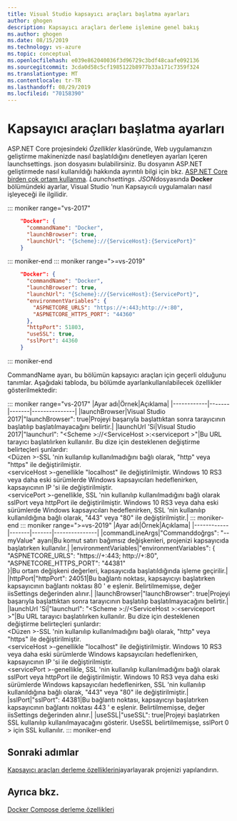 ```yaml
---
title: Visual Studio kapsayıcı araçları başlatma ayarları
author: ghogen
description: Kapsayıcı araçları derleme işlemine genel bakış
ms.author: ghogen
ms.date: 08/15/2019
ms.technology: vs-azure
ms.topic: conceptual
ms.openlocfilehash: e039e862040036f3d96729c3bdf48caafe092136
ms.sourcegitcommit: 3cda0d58c5cf1985122b8977b33a171c7359f324
ms.translationtype: MT
ms.contentlocale: tr-TR
ms.lasthandoff: 08/29/2019
ms.locfileid: "70158390"
---
```

# <a name="container-tools-launch-settings"></a>Kapsayıcı araçları başlatma ayarları

ASP.NET Core projesindeki *Özellikler* klasöründe, Web uygulamanızın geliştirme makinenizde nasıl başlatıldığını denetleyen ayarları Içeren launchsettings. json dosyasını bulabilirsiniz. Bu dosyanın ASP.NET geliştirmede nasıl kullanıldığı hakkında ayrıntılı bilgi için bkz. [ASP.NET Core birden çok ortam kullanma](/aspnet/core/fundamentals/environments?view=aspnetcore-2.2). *Launchsettings. JSON*dosyasında **Docker** bölümündeki ayarlar, Visual Studio 'nun Kapsayıcılı uygulamaları nasıl işleyeceği ile ilgilidir.

::: moniker range="vs-2017"
```json
    "Docker": {
      "commandName": "Docker",
      "launchBrowser": true,
      "launchUrl": "{Scheme}://{ServiceHost}:{ServicePort}"
    }
```

::: moniker-end
::: moniker range=">=vs-2019"

```json
    "Docker": {
      "commandName": "Docker",
      "launchBrowser": true,
      "launchUrl": "{Scheme}://{ServiceHost}:{ServicePort}",
      "environmentVariables": {
        "ASPNETCORE_URLS": "https://+:443;http://+:80",
        "ASPNETCORE_HTTPS_PORT": "44360"
      },
      "httpPort": 51803,
      "useSSL": true,
      "sslPort": 44360
    }
```

::: moniker-end

CommandName ayarı, bu bölümün kapsayıcı araçları için geçerli olduğunu tanımlar. Aşağıdaki tabloda, bu bölümde ayarlankullanılabilecek özellikler gösterilmektedir:

::: moniker range="vs-2017"
|Ayar adı|Örnek|Açıklama|
|------------|-------|-------|---------------|
|launchBrowser|Visual Studio 2017|"launchBrowser": true|Projeyi başarıyla başlattıktan sonra tarayıcının başlatılıp başlatılmayacağını belirtir.|
|launchUrl 'Si|Visual Studio 2017|"launchurl": "\<Scheme >://\<ServiceHost >:\<serviceport >"|Bu URL tarayıcı başlatılırken kullanılır.  Bu dize için desteklenen değiştirme belirteçleri şunlardır:<br>   \<Düzen >-SSL 'nin kullanılıp kullanılmadığını bağlı olarak, "http" veya "https" ile değiştirilmiştir.<br>   \<serviceHost >-genellikle "localhost" ile değiştirilmiştir. Windows 10 RS3 veya daha eski sürümlerde Windows kapsayıcıları hedeflenirken, kapsayıcının IP 'si ile değiştirilmiştir.<br>   \<servicePort >-genellikle, SSL 'nin kullanılıp kullanılmadığını bağlı olarak sslPort veya httpPort ile değiştirilmiştir.  Windows 10 RS3 veya daha eski sürümlerde Windows kapsayıcıları hedeflenirken, SSL 'nin kullanılıp kullanıldığına bağlı olarak, "443" veya "80" ile değiştirilmiştir.|
::: moniker-end
::: moniker range=">=vs-2019"
|Ayar adı|Örnek|Açıklama|
|------------|-------|-------|---------------|
|commandLineArgs|"Commanddoğrgs": "--myValue" ayarı|Bu komut satırı bağımsız değişkenleri, projenizi kapsayıcıda başlatırken kullanılır.|
|environmentVariables|"environmentVariables": {<br>    "ASPNETCORE_URLS": "https://+:443; http://+:80",<br>    "ASPNETCORE_HTTPS_PORT": "44381"<br>}|Bu ortam değişkeni değerleri, kapsayıcıda başlatıldığında işleme geçirilir.|
|httpPort|"httpPort": 24051|Bu bağlantı noktası, kapsayıcıyı başlatırken kapsayıcının bağlantı noktası 80 ' e eşlenir.  Belirtilmemişse, değer iisSettings değerinden alınır.|
|launchBrowser|"launchBrowser": true|Projeyi başarıyla başlattıktan sonra tarayıcının başlatılıp başlatılmayacağını belirtir.|
|launchUrl 'Si|"launchurl": "\<Scheme >://\<ServiceHost >:\<serviceport >"|Bu URL tarayıcı başlatılırken kullanılır.  Bu dize için desteklenen değiştirme belirteçleri şunlardır:<br>   \<Düzen >-SSL 'nin kullanılıp kullanılmadığını bağlı olarak, "http" veya "https" ile değiştirilmiştir.<br>   \<serviceHost >-genellikle "localhost" ile değiştirilmiştir. Windows 10 RS3 veya daha eski sürümlerde Windows kapsayıcıları hedeflenirken, kapsayıcının IP 'si ile değiştirilmiştir.<br>   \<servicePort >-genellikle, SSL 'nin kullanılıp kullanılmadığını bağlı olarak sslPort veya httpPort ile değiştirilmiştir.  Windows 10 RS3 veya daha eski sürümlerde Windows kapsayıcıları hedeflenirken, SSL 'nin kullanılıp kullanıldığına bağlı olarak, "443" veya "80" ile değiştirilmiştir.|
|sslPort|"sslPort": 44381|Bu bağlantı noktası, kapsayıcıyı başlatırken kapsayıcının bağlantı noktası 443 ' e eşlenir.  Belirtilmemişse, değer iisSettings değerinden alınır.|
|useSSL|"useSSL": true|Projeyi başlatırken SSL kullanılıp kullanılmayacağını gösterir.  UseSSL belirtilmemişse, sslPort 0 > için SSL kullanılır.
::: moniker-end

## <a name="next-steps"></a>Sonraki adımlar

[Kapsayıcı araçları derleme özelliklerini](container-msbuild-properties.md)ayarlayarak projenizi yapılandırın.

## <a name="see-also"></a>Ayrıca bkz.

[Docker Compose derleme özellikleri](docker-compose-properties.md)
